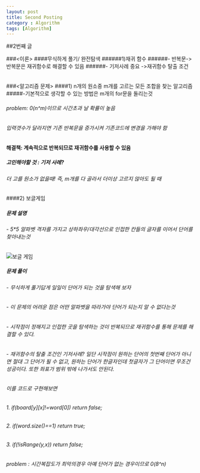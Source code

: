 ```yaml
---
layout: post
title: Second Posting
category : Algorithm
tags: [Algorithm]
---
```

##2번째 글

###<이론>
####무식하게 풀기/ 완전탐색
######1)재귀 함수
######- 반복문-> 반복문은 재귀함수로 해결할 수 있음
######- 기저사례 중요 ->재귀함수 탈출 조건
######
 
 
###<알고리즘 문제>
####1) n개의 원소중 m개를 고르는 모든 조합을 찾는 알고리즘
#####-기본적으로 생각할 수 있는 방법은 m개의 for문을 돌리는것 
###### problem: 0(n^m)이므로 시간초과 날 확률이 높음
######     입력갯수가 달라지면 기존 반복문을 증가시켜 기존코드에 변경을 가해야 함
#### 해결책:  계속적으로 반복되므로 재귀함수를 사용할 수 있음
##### 고민해야할 것 : 기저 사례? 
###### 더 고를 원소가 없을때! 즉, m개를 다 골라서 더이상 고르지 않아도 될 때


####2) 보글게임
##### 문제 설명
###### - 5*5 알파벳 격자를 가지고 상하좌우/대각선으로 인접한 칸들의 글자를 이어서 단어를 찾아내는것
![보글 게임](https://www.google.co.kr/search?q=%EB%B3%B4%EA%B8%80%EA%B2%8C%EC%9E%84&source=lnms&tbm=isch&sa=X&ved=0ahUKEwjVpIrk2c_XAhUIpZQKHcfhBhEQ_AUICigB#imgrc=89UeAGFillYb4M:)
##### 문제 풀이
###### - 무식하게 풀기답게 일일이 단어가 되는 것을 탐색해 보자
###### - 이 문제의 어려운 점은 어떤 알파벳을 따라가야 단어가 되는지 알 수 없다는것
###### - 시작점이 정해지고 인접한 곳을 탐색하는 것이 반복되므로 재귀함수를 통해 문제를 해결할 수 있다.
###### - 재귀함수의 탈출 조건인 기저사례? 일단 시작점이 원하는 단어의 첫번째 단어가 아니면 절대 그 단어가 될 수 없고, 원하는 단어가 한글자인데 첫글자가 그 단어이면 무조건 성공이다. 또한 좌표가 범위 밖에 나가서도 안된다.
###### 이를 코드로 구현해보면
###### 1. if(board[y][x]!=word[0]) return false;
###### 2. if(word.size()==1) return true;
###### 3. if(!isRange(y,x)) return false;

###### problem : 시간복잡도가 최악의경우 아예 단어가 없는 경우이므로 0(8^n)
